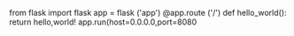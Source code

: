 from flask import flask 
app = flask ('app') 
@app.route  ('/') 
def hello_world(): 
    return hello,world! 
app.run(host=0.0.0.0,port=8080

